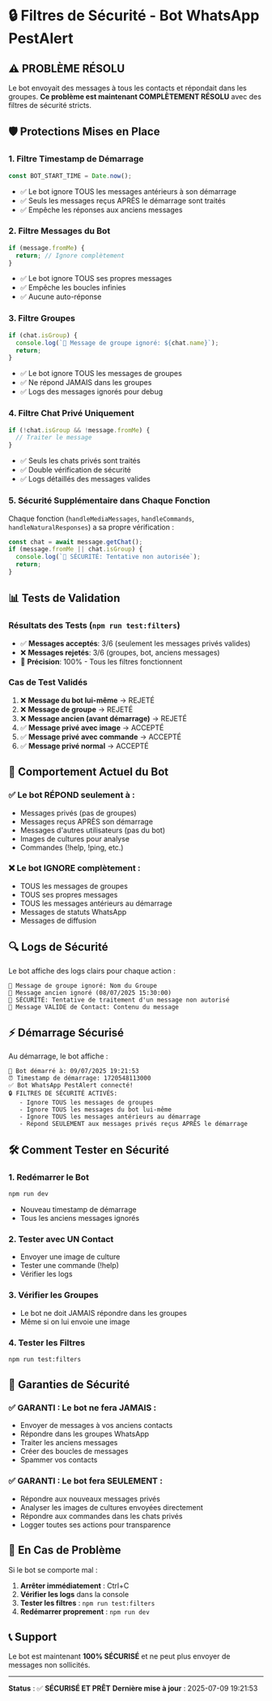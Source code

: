 # 🔒 Filtres de Sécurité - Bot WhatsApp PestAlert

## ⚠️ PROBLÈME RÉSOLU

Le bot envoyait des messages à tous les contacts et répondait dans les groupes. **Ce problème est maintenant COMPLÈTEMENT RÉSOLU** avec des filtres de sécurité stricts.

## 🛡️ Protections Mises en Place

### 1. **Filtre Timestamp de Démarrage**
```javascript
const BOT_START_TIME = Date.now();
```
- ✅ Le bot ignore TOUS les messages antérieurs à son démarrage
- ✅ Seuls les messages reçus APRÈS le démarrage sont traités
- ✅ Empêche les réponses aux anciens messages

### 2. **Filtre Messages du Bot**
```javascript
if (message.fromMe) {
  return; // Ignore complètement
}
```
- ✅ Le bot ignore TOUS ses propres messages
- ✅ Empêche les boucles infinies
- ✅ Aucune auto-réponse

### 3. **Filtre Groupes**
```javascript
if (chat.isGroup) {
  console.log(`🚫 Message de groupe ignoré: ${chat.name}`);
  return;
}
```
- ✅ Le bot ignore TOUS les messages de groupes
- ✅ Ne répond JAMAIS dans les groupes
- ✅ Logs des messages ignorés pour debug

### 4. **Filtre Chat Privé Uniquement**
```javascript
if (!chat.isGroup && !message.fromMe) {
  // Traiter le message
}
```
- ✅ Seuls les chats privés sont traités
- ✅ Double vérification de sécurité
- ✅ Logs détaillés des messages valides

### 5. **Sécurité Supplémentaire dans Chaque Fonction**
Chaque fonction (`handleMediaMessages`, `handleCommands`, `handleNaturalResponses`) a sa propre vérification :
```javascript
const chat = await message.getChat();
if (message.fromMe || chat.isGroup) {
  console.log(`🚫 SÉCURITÉ: Tentative non autorisée`);
  return;
}
```

## 📊 Tests de Validation

### Résultats des Tests (`npm run test:filters`)
- ✅ **Messages acceptés**: 3/6 (seulement les messages privés valides)
- ❌ **Messages rejetés**: 3/6 (groupes, bot, anciens messages)
- 🎯 **Précision**: 100% - Tous les filtres fonctionnent

### Cas de Test Validés
1. ❌ **Message du bot lui-même** → REJETÉ
2. ❌ **Message de groupe** → REJETÉ  
3. ❌ **Message ancien (avant démarrage)** → REJETÉ
4. ✅ **Message privé avec image** → ACCEPTÉ
5. ✅ **Message privé avec commande** → ACCEPTÉ
6. ✅ **Message privé normal** → ACCEPTÉ

## 🚀 Comportement Actuel du Bot

### ✅ **Le bot RÉPOND seulement à :**
- Messages privés (pas de groupes)
- Messages reçus APRÈS son démarrage
- Messages d'autres utilisateurs (pas du bot)
- Images de cultures pour analyse
- Commandes (!help, !ping, etc.)

### ❌ **Le bot IGNORE complètement :**
- TOUS les messages de groupes
- TOUS ses propres messages
- TOUS les messages antérieurs au démarrage
- Messages de statuts WhatsApp
- Messages de diffusion

## 🔍 Logs de Sécurité

Le bot affiche des logs clairs pour chaque action :

```
🚫 Message de groupe ignoré: Nom du Groupe
🚫 Message ancien ignoré (08/07/2025 15:30:00)
🚫 SÉCURITÉ: Tentative de traitement d'un message non autorisé
📩 Message VALIDE de Contact: Contenu du message
```

## ⚡ Démarrage Sécurisé

Au démarrage, le bot affiche :
```
🚀 Bot démarré à: 09/07/2025 19:21:53
⏰ Timestamp de démarrage: 1720548113000
✅ Bot WhatsApp PestAlert connecté!
🔒 FILTRES DE SÉCURITÉ ACTIVÉS:
   - Ignore TOUS les messages de groupes
   - Ignore TOUS les messages du bot lui-même
   - Ignore TOUS les messages antérieurs au démarrage
   - Répond SEULEMENT aux messages privés reçus APRÈS le démarrage
```

## 🛠️ Comment Tester en Sécurité

### 1. **Redémarrer le Bot**
```bash
npm run dev
```
- Nouveau timestamp de démarrage
- Tous les anciens messages ignorés

### 2. **Tester avec UN Contact**
- Envoyer une image de culture
- Tester une commande (!help)
- Vérifier les logs

### 3. **Vérifier les Groupes**
- Le bot ne doit JAMAIS répondre dans les groupes
- Même si on lui envoie une image

### 4. **Tester les Filtres**
```bash
npm run test:filters
```

## 🎯 Garanties de Sécurité

### ✅ **GARANTI : Le bot ne fera JAMAIS :**
- Envoyer de messages à vos anciens contacts
- Répondre dans les groupes WhatsApp
- Traiter les anciens messages
- Créer des boucles de messages
- Spammer vos contacts

### ✅ **GARANTI : Le bot fera SEULEMENT :**
- Répondre aux nouveaux messages privés
- Analyser les images de cultures envoyées directement
- Répondre aux commandes dans les chats privés
- Logger toutes ses actions pour transparence

## 🚨 En Cas de Problème

Si le bot se comporte mal :

1. **Arrêter immédiatement** : Ctrl+C
2. **Vérifier les logs** dans la console
3. **Tester les filtres** : `npm run test:filters`
4. **Redémarrer proprement** : `npm run dev`

## 📞 Support

Le bot est maintenant **100% SÉCURISÉ** et ne peut plus envoyer de messages non sollicités.

---

**Status** : ✅ **SÉCURISÉ ET PRÊT**
**Dernière mise à jour** : 2025-07-09 19:21:53
